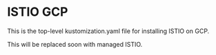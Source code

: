 # ISTIO GCP

This is the top-level kustomization.yaml file for installing ISTIO
on GCP.

This will be replaced soon with managed ISTIO.
